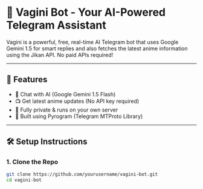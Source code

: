 # 🤖 Vagini Bot - Your AI-Powered Telegram Assistant

Vagini is a powerful, free, real-time AI Telegram bot that uses Google Gemini 1.5 for smart replies and also fetches the latest anime information using the Jikan API. No paid APIs required!

---

## 🧠 Features

- 💬 Chat with AI (Google Gemini 1.5 Flash)
- 📺 Get latest anime updates (No API key required)
- 🔐 Fully private & runs on your own server
- 🚀 Built using Pyrogram (Telegram MTProto Library)

---

## 🛠️ Setup Instructions

### 1. Clone the Repo

```bash
git clone https://github.com/yourusername/vagini-bot.git
cd vagini-bot
